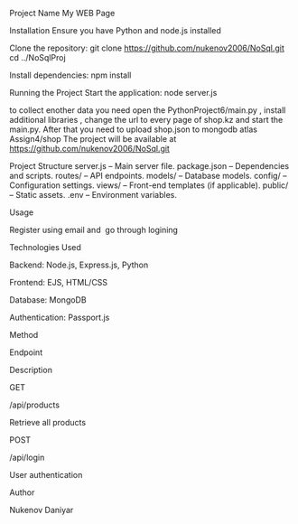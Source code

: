 Project Name
My WEB Page

Installation
Ensure you have Python and node.js installed

Clone the repository:
git clone https://github.com/nukenov2006/NoSql.git
cd ../NoSqlProj

Install dependencies:
npm install


Running the Project
Start the application:
node server.js

to collect enother data you need open the PythonProject6/main.py , install additional libraries , change the url to every page of shop.kz and start the main.py.
After that you need to upload shop.json to mongodb atlas Assign4/shop
The project will be available at https://github.com/nukenov2006/NoSql.git

Project Structure
server.js – Main server file.
package.json – Dependencies and scripts.
routes/ – API endpoints.
models/ – Database models.
config/ – Configuration settings.
views/ – Front-end templates (if applicable).
public/ – Static assets.
.env – Environment variables.

Usage

Register using email and  go through logining

Technologies Used

Backend:  Node.js, Express.js, Python

Frontend: EJS, HTML/CSS

Database:  MongoDB

Authentication: Passport.js



Method

Endpoint

Description

GET

/api/products

Retrieve all products

POST

/api/login

User authentication

Author

Nukenov Daniyar

